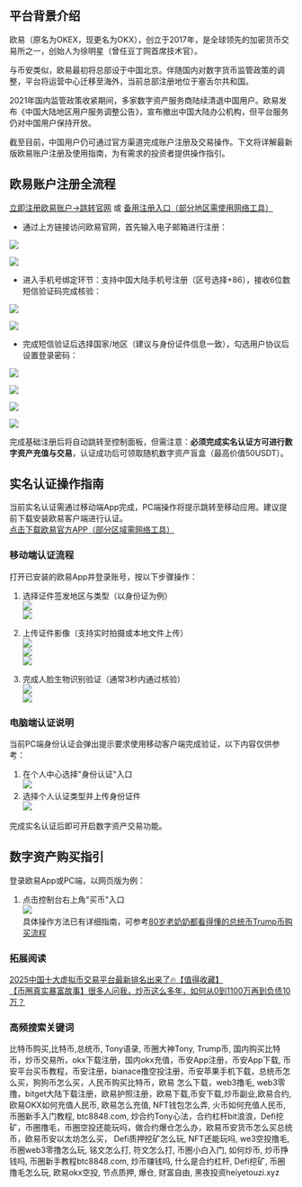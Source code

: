 ## 平台背景介绍  
欧易（原名为OKEX，现更名为OKX），创立于2017年，是全球领先的加密货币交易所之一，创始人为徐明星（曾任豆丁网首席技术官）。  

与币安类似，欧易最初将总部设于中国北京。伴随国内对数字货币监管政策的调整，平台将运营中心迁移至海外，当前总部注册地位于塞舌尔共和国。  

2021年国内监管政策收紧期间，多家数字资产服务商陆续清退中国用户。欧易发布《中国大陆地区用户服务调整公告》，宣布撤出中国大陆办公机构，但平台服务仍对中国用户保持开放。  

截至目前，中国用户仍可通过官方渠道完成账户注册及交易操作。下文将详解最新版欧易账户注册及使用指南，为有需求的投资者提供操作指引。  

## 欧易账户注册全流程  
 [立即注册欧易账户→跳转官网](https://www.chouyi.world/zh-hans/join/18639032)  或 [备用注册入口（部分地区需使用网络工具）](https://www.okx.com/zh-hans/join/74873351)  

- 通过上方链接访问欧易官网，首先输入电子邮箱进行注册：  

[![](https://ac63e02.webp.li/okx2.jpg)](https://btc8848.com/top-10-exchanges)  

[![](https://ac63e02.webp.li/okx3.jpg)](https://btc8848.com/top-10-exchanges)  

- 进入手机号绑定环节：支持中国大陆手机号注册（区号选择+86），接收6位数短信验证码完成核验：  

[![](https://ac63e02.webp.li/okx4.jpg)](https://btc8848.com/top-10-exchanges)  

[![](https://ac63e02.webp.li/okx5.jpg)](https://btc8848.com/top-10-exchanges)  

- 完成短信验证后选择国家/地区（建议与身份证件信息一致），勾选用户协议后设置登录密码：  

[![](https://ac63e02.webp.li/okx6.jpg)](https://btc8848.com/top-10-exchanges)  

[![](https://ac63e02.webp.li/okx7.jpg)](https://btc8848.com/top-10-exchanges)  

[![](https://ac63e02.webp.li/okx8.jpg)](https://btc8848.com/top-10-exchanges)  

[![](https://ac63e02.webp.li/okx9.jpg)](https://btc8848.com/top-10-exchanges)  

完成基础注册后将自动跳转至控制面板，但需注意：**必须完成实名认证方可进行数字资产充值与交易**，认证成功后可领取随机数字资产盲盒（最高价值50USDT）。  

## 实名认证操作指南  
当前实名认证需通过移动端App完成，PC端操作将提示跳转至移动应用。建议提前下载安装欧易客户端进行认证。  
 [点击下载欧易官方APP（部分区域需网络工具）](https://www.okx.com/cn/download)  

### 移动端认证流程  
打开已安装的欧易App并登录账号，按以下步骤操作：  
1. 选择证件签发地区与类型（以身份证为例）  
[![](https://ac63e02.webp.li/okx_app1.jpg)](https://btc8848.com/top-10-exchanges)  
[![](https://ac63e02.webp.li/okx_app2.jpg)](https://btc8848.com/top-10-exchanges)  

2. 上传证件影像（支持实时拍摄或本地文件上传）  
[![](https://ac63e02.webp.li/okx_app3.jpg)](https://btc8848.com/top-10-exchanges)  
[![](https://ac63e02.webp.li/okx_app4.jpg)](https://btc8848.com/top-10-exchanges)  
[![](https://ac63e02.webp.li/okx_app5.jpg)](https://btc8848.com/top-10-exchanges)  

3. 完成人脸生物识别验证（通常3秒内通过核验）  
[![](https://ac63e02.webp.li/okx_app6.jpg)](https://btc8848.com/top-10-exchanges)  
[![](https://ac63e02.webp.li/okx_app7.jpg)](https://btc8848.com/top-10-exchanges)  

### 电脑端认证说明  
当前PC端身份认证会弹出提示要求使用移动客户端完成验证，以下内容仅供参考：  
1. 在个人中心选择"身份认证"入口  
[![](https://ac63e02.webp.li/okx10.jpg)](https://btc8848.com/top-10-exchanges)  
2. 选择个人认证类型并上传身份证件  
[![](https://ac63e02.webp.li/okx12.jpg)](https://btc8848.com/top-10-exchanges)  

完成实名认证后即可开启数字资产交易功能。  

## 数字资产购买指引  
登录欧易App或PC端，以网页版为例：  
1. 点击控制台右上角"买币"入口  
[![](https://ac63e02.webp.li/okx14.jpg)](https://btc8848.com/top-10-exchanges)  
具体操作方法已有详细指南，可参考[80岁老奶奶都看得懂的总统币Trump币购买流程](https://heiyetouzi.xyz/ouyi-trump/)  

### 拓展阅读  
[2025中国十大虚拟币交易平台最新排名出来了🔥【值得收藏】](https://btc8848.com/top-10-exchanges/)  
[【币圈真实暴富故事】很多人问我，炒币这么多年，如何从0到1100万再到负债10万？](https://heiyetouzi.xyz/biquanstory001/)  

### 高频搜索关键词  
比特币购买,比特币,总统币, Tony语录, 币圈大神Tony, Trump币, 国内购买比特币，炒币交易所，okx下载注册，国内okx充值，币安App注册，币安App下载, 币安平台买币教程，币安注册，bianace撸空投注册，币安苹果手机下载，总统币怎么买，狗狗币怎么买，人民币购买比特币，欧易 怎么下载，web3撸毛, web3零撸，bitget大陆下载注册，欧易护照注册，欧易下载,币安下载,炒币副业,欧易合约, 欧易OKX如何充值人民币, 欧易怎么充值, NFT钱包怎么弄, 火币如何充值人民币, 币圈新手入门教程, btc8848.com, 炒合约Tony心法，合约杠杆bit浪浪，Defi挖矿，币圈撸毛，币圈空投还能玩吗，做合约爆仓怎么办，欧易币安货币怎么买总统币，欧易币安以太坊怎么买， Defi质押挖矿怎么玩, NFT还能玩吗, we3空投撸毛, 币圈web3零撸怎么玩, 铭文怎么打, 符文怎么打, 币圈小白入门, 如何炒币, 炒币挣钱吗, 币圈新手教程btc8848.com, 炒币赚钱吗, 什么是合约杠杆, Defi挖矿, 币圈撸毛怎么玩, 欧易okx空投, 节点质押, 爆仓, 财富自由, 黑夜投资heiyetouzi.xyz